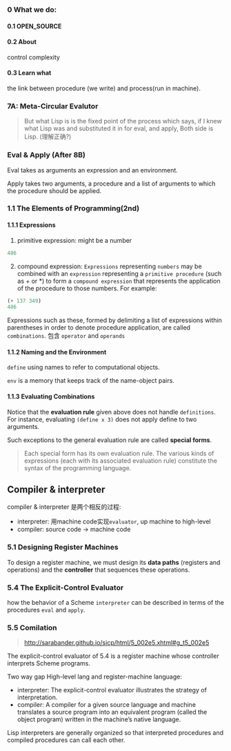 ### 0 What we do:
#### 0.1 OPEN_SOURCE
#### 0.2 About
control complexity
#### 0.3 Learn what
the link between procedure (we write) and process(run in machine).

### 7A: Meta-Circular Evalutor
>But what Lisp is is the fixed point of the process which says, if I knew what Lisp was and substituted it in for eval, and apply,
Both side is Lisp. (理解正确?)

### Eval & Apply (After 8B)

Eval takes as arguments an expression and an environment.

Apply takes two arguments, a procedure and a list of arguments to which the procedure should be applied.

### 1.1 The Elements of Programming(2nd)

#### 1.1.1 Expressions

1. primitive expression:
might be a number
```lisp
486
```

2. compound expression:
`Expressions` representing `numbers` may be combined with an `expression` representing a `primitive procedure` (such as + or *) to form a `compound expression` that represents the application of the procedure to those numbers. For example:

```lisp
(+ 137 349)
486
```

Expressions such as these, formed by delimiting a list of expressions within parentheses in order to denote procedure application, are called `combinations`.
包含 `operator` and `operands`


#### 1.1.2 Naming and the Environment

`define` using names to refer to computational objects.

`env` is a memory that keeps track of the name-object pairs. 

#### 1.1.3 Evaluating Combinations

Notice that the **evaluation rule** given above does not handle `definitions`. For instance, evaluating `(define x 3)` does not apply define to two arguments.

Such exceptions to the general evaluation rule are called **special forms**.

> Each special form has its own evaluation rule. The various kinds of expressions (each with its associated evaluation rule) constitute the syntax of the programming language. 

## Compiler & interpreter
compiler & interpreter 是两个相反的过程:
- interpreter: 用machine code实现`evaluator`, up machine to high-level
- compiler: source code -> machine code

### 5.1 Designing Register Machines
To design a register machine, we must design its **data paths** (registers and operations) and the **controller** that sequences these operations.

### 5.4 The Explicit-Control Evaluator
how the behavior of a Scheme `interpreter` can be described in terms of the procedures `eval` and `apply`.

### 5.5 Comilation
> http://sarabander.github.io/sicp/html/5_002e5.xhtml#g_t5_002e5

The explicit-control evaluator of 5.4 is a register machine whose controller interprets Scheme programs.

Two way gap High-level lang and register-machine language:
- interpreter: The explicit-control evaluator illustrates the strategy of interpretation.
- compiler: A compiler for a given source language and machine translates a source program into an equivalent program (called the object program) written in the machine’s native language. 

Lisp interpreters are generally organized so that interpreted procedures and compiled procedures can call each other.